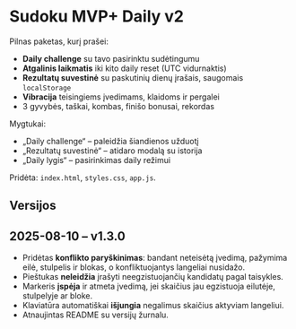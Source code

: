 # Sudoku MVP+ Daily v2
Pilnas paketas, kurį prašei:

- **Daily challenge** su tavo pasirinktu sudėtingumu
- **Atgalinis laikmatis** iki kito daily reset (UTC vidurnaktis)
- **Rezultatų suvestinė** su paskutinių dienų įrašais, saugomais `localStorage`
- **Vibracija** teisingiems įvedimams, klaidoms ir pergalei
- 3 gyvybės, taškai, kombas, finišo bonusai, rekordas

Mygtukai:
- „Daily challenge“ – paleidžia šiandienos užduotį
- „Rezultatų suvestinė“ – atidaro modalą su istorija
- „Daily lygis“ – pasirinkimas daily režimui

Pridėta: `index.html`, `styles.css`, `app.js`.

## Versijos

## 2025-08-10 – v1.3.0
- Pridėtas **konflikto paryškinimas**: bandant neteisėtą įvedimą, pažymima eilė, stulpelis ir blokas, o konfliktuojantys langeliai nusidažo.
- Pieštukas **neleidžia** įrašyti neegzistuojančių kandidatų pagal taisykles.
- Markeris **įspėja** ir atmeta įvedimą, jei skaičius jau egzistuoja eilutėje, stulpelyje ar bloke.
- Klaviatūra automatiškai **išjungia** negalimus skaičius aktyviam langeliui.
- Atnaujintas README su versijų žurnalu.

